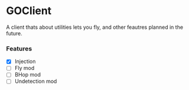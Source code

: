 
# GOClient
A client thats about utilities lets you fly, and other feautres planned in the future.

### Features
- [X] Injection
- [ ] Fly mod
- [ ] BHop mod
- [ ] Undetection mod